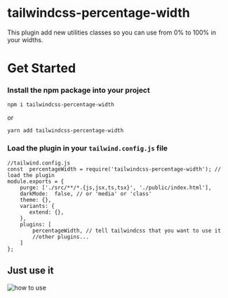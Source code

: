 # tailwindcss-percentage-width
This plugin add new utilities classes so you can use from 0% to 100% in your widths.

# Get Started
### Install the npm package into your project

    npm i tailwindcss-percentage-width

or

    yarn add tailwindcss-percentage-width

### Load the plugin in your `tailwind.config.js` file

    //tailwind.config.js
    const  percentageWidth = require('tailwindcss-percentage-width'); // load the plugin
    module.exports = {
	    purge: ['./src/**/*.{js,jsx,ts,tsx}', './public/index.html'],
	    darkMode:  false, // or 'media' or 'class'
	    theme: {},
	    variants: {
	       extend: {},
	    },
	    plugins: [
	        percentageWidth, // tell tailwindcss that you want to use it
	        //other plugins...
	    ]
    };
    
    
## Just use it
![how to use](https://i.imgur.com/isk1mSs.png)

